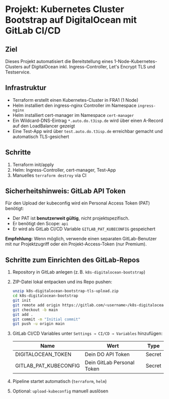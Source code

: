 # Projekt: Kubernetes Cluster Bootstrap auf DigitalOcean mit GitLab CI/CD

## Ziel
Dieses Projekt automatisiert die Bereitstellung eines 1-Node-Kubernetes-Clusters auf DigitalOcean inkl. Ingress-Controller, Let's Encrypt TLS und Testservice.

## Infrastruktur
- Terraform erstellt einen Kubernetes-Cluster in FRA1 (1 Node)
- Helm installiert den ingress-nginx Controller im Namespace `ingress-nginx`
- Helm installiert cert-manager im Namespace `cert-manager`
- Ein Wildcard-DNS-Eintrag `*.auto.do.t3isp.de` wird über einen A-Record auf den LoadBalancer gezeigt
- Eine Test-App wird über `test.auto.do.t3isp.de` erreichbar gemacht und automatisch TLS-gesichert

## Schritte
1. Terraform init/apply
2. Helm: Ingress-Controller, cert-manager, Test-App
3. Manuelles `terraform destroy` via CI


## Sicherheitshinweis: GitLab API Token

Für den Upload der kubeconfig wird ein Personal Access Token (PAT) benötigt:

- Der PAT ist **benutzerweit gültig**, nicht projektspezifisch.
- Er benötigt den Scope: `api`
- Er wird als GitLab CI/CD Variable `GITLAB_PAT_KUBECONFIG` gespeichert

**Empfehlung:** Wenn möglich, verwende einen separaten GitLab-Benutzer mit nur Projektzugriff oder ein Projekt-Access-Token (nur Premium).

## Schritte zum Einrichten des GitLab-Repos

1. Repository in GitLab anlegen (z. B. `k8s-digitalocean-bootstrap`)
2. ZIP-Datei lokal entpacken und ins Repo pushen:
   ```bash
   unzip k8s-digitalocean-bootstrap-tls-upload.zip
   cd k8s-digitalocean-bootstrap
   git init
   git remote add origin https://gitlab.com/<username>/k8s-digitalocean-bootstrap.git
   git checkout -b main
   git add .
   git commit -m "Initial commit"
   git push -u origin main
   ```

3. GitLab CI/CD Variables unter `Settings → CI/CD → Variables` hinzufügen:

   | Name                   | Wert                          | Type   |
   |------------------------|-------------------------------|--------|
   | DIGITALOCEAN_TOKEN     | Dein DO API Token             | Secret |
   | GITLAB_PAT_KUBECONFIG  | Dein GitLab Personal Token    | Secret |

4. Pipeline startet automatisch (`terraform`, `helm`)
5. Optional: `upload-kubeconfig` manuell auslösen

